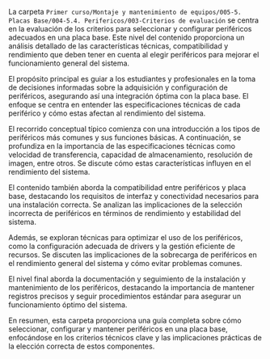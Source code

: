 La carpeta `Primer curso/Montaje y mantenimiento de equipos/005-5. Placas Base/004-5.4. Perifericos/003-Criterios de evaluación` se centra en la evaluación de los criterios para seleccionar y configurar periféricos adecuados en una placa base. Este nivel del contenido proporciona un análisis detallado de las características técnicas, compatibilidad y rendimiento que deben tener en cuenta al elegir periféricos para mejorar el funcionamiento general del sistema.

El propósito principal es guiar a los estudiantes y profesionales en la toma de decisiones informadas sobre la adquisición y configuración de periféricos, asegurando así una integración óptima con la placa base. El enfoque se centra en entender las especificaciones técnicas de cada periférico y cómo estas afectan al rendimiento del sistema.

El recorrido conceptual típico comienza con una introducción a los tipos de periféricos más comunes y sus funciones básicas. A continuación, se profundiza en la importancia de las especificaciones técnicas como velocidad de transferencia, capacidad de almacenamiento, resolución de imagen, entre otros. Se discute cómo estas características influyen en el rendimiento del sistema.

El contenido también aborda la compatibilidad entre periféricos y placa base, destacando los requisitos de interfaz y conectividad necesarios para una instalación correcta. Se analizan las implicaciones de la selección incorrecta de periféricos en términos de rendimiento y estabilidad del sistema.

Además, se exploran técnicas para optimizar el uso de los periféricos, como la configuración adecuada de drivers y la gestión eficiente de recursos. Se discuten las implicaciones de la sobrecarga de periféricos en el rendimiento general del sistema y cómo evitar problemas comunes.

El nivel final aborda la documentación y seguimiento de la instalación y mantenimiento de los periféricos, destacando la importancia de mantener registros precisos y seguir procedimientos estándar para asegurar un funcionamiento óptimo del sistema.

En resumen, esta carpeta proporciona una guía completa sobre cómo seleccionar, configurar y mantener periféricos en una placa base, enfocándose en los criterios técnicos clave y las implicaciones prácticas de la elección correcta de estos componentes.

